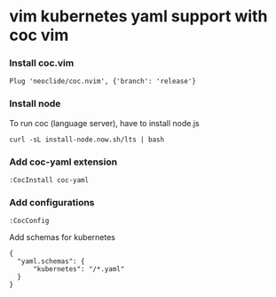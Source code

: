# vim kubernetes yaml support with coc vim

### Install coc.vim

```
Plug 'neoclide/coc.nvim', {'branch': 'release'}
```


### Install node

To run coc (language server), have to install node.js

```
curl -sL install-node.now.sh/lts | bash
```

### Add coc-yaml extension

```
:CocInstall coc-yaml
```


### Add configurations

```
:CocConfig
```

Add schemas for kubernetes

```
{
  "yaml.schemas": {
      "kubernetes": "/*.yaml"
  }
}
```



